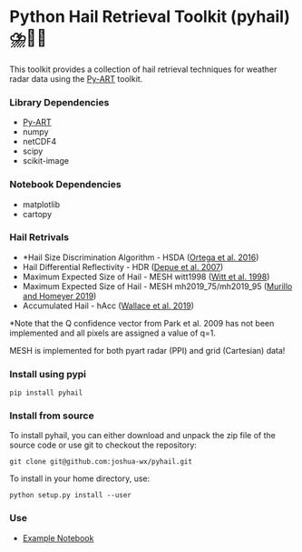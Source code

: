 # Python Hail Retrieval Toolkit (pyhail) ⛈️📡🧊

This toolkit provides a collection of hail retrieval techniques for
weather radar data using the [Py-ART](https://github.com/ARM-DOE/pyart/) toolkit.

### Library Dependencies
- [Py-ART](https://github.com/ARM-DOE/pyart/)
- numpy
- netCDF4
- scipy
- scikit-image
### Notebook Dependencies
- matplotlib
- cartopy

### Hail Retrivals
- *Hail Size Discrimination Algorithm - HSDA ([Ortega et al. 2016](https://journals.ametsoc.org/doi/10.1175/JAMC-D-15-0203.1))
- Hail Differential Reflectivity - HDR ([Depue et al. 2007](https://doi.org/10.1175/JAM2529.1))
- Maximum Expected Size of Hail - MESH witt1998 ([Witt et al. 1998](https://journals.ametsoc.org/doi/10.1175/1520-0434%281998%29013%3C0286%3AAEHDAF%3E2.0.CO%3B2))
- Maximum Expected Size of Hail - MESH mh2019_75/mh2019_95 ([Murillo and Homeyer 2019](https://journals.ametsoc.org/view/journals/apme/58/5/jamc-d-18-0247.1.xml))
- Accumulated Hail - hAcc ([Wallace et al. 2019](https://journals.ametsoc.org/view/journals/wefo/34/1/waf-d-18-0053_1.xml))

*Note that the Q confidence vector from Park et al. 2009 has not been implemented and all pixels are assigned a value of q=1.

MESH is implemented for both pyart radar (PPI) and grid (Cartesian) data!

### Install using pypi

`pip install pyhail`

### Install from source
To install pyhail, you can either download and unpack the zip file of the source code or use git to checkout the repository:

`git clone git@github.com:joshua-wx/pyhail.git`

To install in your home directory, use:

`python setup.py install --user`

### Use
- [Example Notebook](https://github.com/joshua-wx/pyhail/blob/master/notebooks/example.ipynb)

